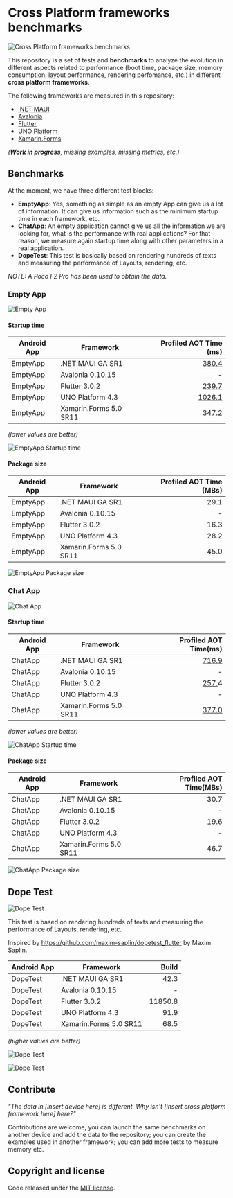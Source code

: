 # Cross Platform frameworks benchmarks

![Cross Platform frameworks benchmarks](images/perf-banner.png)

This repository is a set of tests and **benchmarks** to analyze the evolution in different aspects related to performance (boot time, package size, memory consumption, layout performance, rendering perfomance, etc.) in different **cross platform frameworks**.

The following frameworks are measured in this repository:
- [.NET MAUI](https://github.com/dotnet/maui)
- [Avalonia](https://github.com/AvaloniaUI/Avalonia)
- [Flutter](https://github.com/flutter/flutter)
- [UNO Platform](https://github.com/unoplatform/uno)
- [Xamarin.Forms](https://github.com/xamarin/Xamarin.Forms)

_(**Work in progress**, missing examples, missing metrics, etc.)_

## Benchmarks

At the moment, we have three different test blocks:
- **EmptyApp**: Yes, something as simple as an empty App can give us a lot of information. It can give us information such as the minimum startup time in each framework, etc.
- **ChatApp**: An empty application cannot give us all the information we are looking for, what is the performance with real applications? For that reason, we measure again startup time along with other parameters in a real application.
- **DopeTest**: This test is basically based on rendering hundreds of texts and measuring the performance of Layouts, rendering, etc.

_NOTE: A Poco F2 Pro has been used to obtain the data._

### Empty App

![Empty App](images/emptyapp-banner.png)

#### Startup time

| Android App | Framework           | Profiled AOT Time (ms) |
|-------------|---------------------| ---------------------:|
| EmptyApp    |  .NET MAUI GA SR1          |                 [380.4](https://github.com/jsuarezruiz/cross-platform-performance/blob/main/results/revision-1/EmptyApp/NET%20MAUI/dotnet-maui.txt) |
| EmptyApp    |  Avalonia 0.10.15           |                 - |
| EmptyApp    |  Flutter 3.0.2            |                 [239.7](https://github.com/jsuarezruiz/cross-platform-performance/blob/main/results/revision-1/EmptyApp/Flutter/flutter.txt) |
| EmptyApp    |  UNO Platform 4.3       |                 [1026.1](https://github.com/jsuarezruiz/cross-platform-performance/blob/main/results/revision-1/EmptyApp/UNO%20Platform/uno-platform.txt) |
| EmptyApp    |  Xamarin.Forms 5.0 SR11     |                 [347.2](https://github.com/jsuarezruiz/cross-platform-performance/blob/main/results/revision-1/EmptyApp/Xamarin.Forms/xamarin-forms.txt) |

_(lower values are better)_

![EmptyApp Startup time](images/empty-app-startup.png)

#### Package size

| Android App | Framework           | Profiled AOT Time (MBs) |
|-------------|---------------------| ---------------------:|
| EmptyApp    |  .NET MAUI GA SR1          |                 29.1 |
| EmptyApp    |  Avalonia 0.10.15           |                 - |
| EmptyApp    |  Flutter 3.0.2            |                 16.3 |
| EmptyApp    |  UNO Platform 4.3       |                 28.2 |
| EmptyApp    |  Xamarin.Forms 5.0 SR11    |                 45.0 |

![EmptyApp Package size](images/empty-app-size.png)

### Chat App

![Chat App](images/chatapp-banner.png)

#### Startup time

| Android App | Framework           | Profiled AOT Time(ms) |
|-------------|---------------------| ---------------------:|
| ChatApp    |  .NET MAUI GA SR1          |                 [716.9](https://github.com/jsuarezruiz/cross-platform-performance/blob/main/results/revision-1/ChatApp/NET%20MAUI/dotnet-maui.txt) |
| ChatApp    |  Avalonia 0.10.15           |                 - |
| ChatApp    |  Flutter 3.0.2            |                 [257.](https://github.com/jsuarezruiz/cross-platform-performance/blob/main/results/revision-1/ChatApp/Flutter/flutter.txt)4 |
| ChatApp    |  UNO Platform 4.3       |                 - |
| ChatApp    |  Xamarin.Forms 5.0 SR11     |                 [377.0](https://github.com/jsuarezruiz/cross-platform-performance/blob/main/results/revision-1/ChatApp/Xamarin.Forms/xamarin-forms.txt) |

_(lower values are better)_

![ChatApp Startup time](images/chat-app-startup.png)

#### Package size

| Android App | Framework           | Profiled AOT Time(MBs) |
|-------------|---------------------| ---------------------:|
| ChatApp    |  .NET MAUI GA SR1          |                 30.7 |
| ChatApp    |  Avalonia 0.10.15           |                 - |
| ChatApp    |  Flutter 3.0.2            |                 19.6 |
| ChatApp    |  UNO Platform 4.3       |                 - |
| ChatApp    |  Xamarin.Forms 5.0 SR11     |                 46.7 |

![ChatApp Package size](images/chat-app-size.png)

## Dope Test

![Dope Test](images/dopetest-banner.png)

This test is based on rendering hundreds of texts and measuring the performance of Layouts, rendering, etc.

Inspired by https://github.com/maxim-saplin/dopetest_flutter by Maxim Saplin.

| Android App | Framework           | Build |
|-------------|---------------------| ---------------------:|
| DopeTest    |  .NET MAUI GA SR1         |                 42.3 |
| DopeTest    |  Avalonia 0.10.15           |                 - |
| DopeTest    |  Flutter 3.0.2            |                 11850.8 |
| DopeTest    |  UNO Platform 4.3       |                 91.9 |
| DopeTest    |  Xamarin.Forms 5.0 SR11      |                 68.5 |

_(higher values are better)_

![Dope Test](images/dope-test-build.png)

![Dope Test](images/dope-test-build-2.png)
## Contribute

_"The data in [insert device here] is different. Why isn't  [insert cross platform framework here] here?"_

Contributions are welcome, you can launch the same benchmarks on another device and add the data to the repository; you can create the examples used in another framework; you can add more tests to measure memory etc.

## Copyright and license

Code released under the [MIT license](https://opensource.org/licenses/MIT).